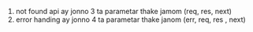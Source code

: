 1. not found api ay jonno 3 ta parametar thake jamom (req, res, next)
2. error handing ay jonno 4 ta parametar thake janom (err, req, res , next)
